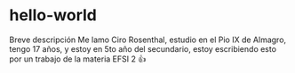 # hello-world
Breve descripción
Me lamo Ciro Rosenthal, estudio en el Pio IX de Almagro, tengo 17 años, y estoy en 5to año del secundario, estoy escribiendo esto por un trabajo de la materia EFSI 2 👍
